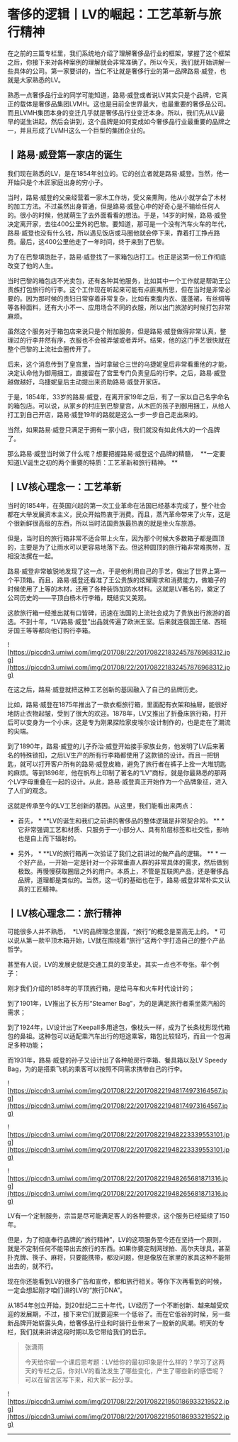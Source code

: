 # 奢侈的逻辑丨LV的崛起：工艺革新与旅行精神

在之前的三篇专栏里，我们系统地介绍了理解奢侈品行业的框架，掌握了这个框架之后，你接下来对各种案例的理解就会非常准确了。所以今天，我们就开始讲解一些具体的公司。第一家要讲的，当仁不让就是奢侈行业的第一品牌路易·威登，也就是大家熟悉的LV。

熟悉一点奢侈品行业的同学可能知道，路易·威登或者说LV其实只是个品牌，它真正的载体是奢侈品集团LVMH。这也是目前全世界最大，也最重要的奢侈品公司。而且LVMH集团本身的变迁几乎就是奢侈品行业变迁本身。所以，我们先从LV最早的诞生讲起，然后会讲到，这个品牌是如何变成如今奢侈品行业最重要的品牌之一，并且形成了LVMH这么一个巨型的集团企业的。

## 丨路易·威登第一家店的诞生

我们现在熟悉的LV，是在1854年创立的。它的创立者就是路易·威登。当然，他一开始只是个木匠家庭出身的穷小子。

当时，路易·威登的父亲经营着一家木工作坊，受父亲熏陶，他从小就学会了木材的加工方法。不过虽然出身普通，但是路易·威登心中的好奇心是不输给任何人的。很小的时候，他就萌生了去外面看看的想法。于是，14岁的时候，路易·威登决定离开家，去往400公里外的巴黎。要知道，那可是一个没有汽车火车的年代，路易·威登也没有什么钱，所以遇见饭店或马圈他就会停下来，靠着打工挣点路费。最后，这400公里他走了一年时间，终于来到了巴黎。

为了在巴黎填饱肚子，路易·威登找了一家箱包店打工。也正是这第一份工作彻底改变了他的人生。

当时巴黎的箱包店不光卖包，还有各种其他服务，比如其中一个工作就是帮助王公贵族打包旅行的行李。这个工作现在听起来可能有点匪夷所思，但在当时是非常必要的。因为那时候的贵妇日常穿着非常复杂，比如有束腹内衣、蓬蓬裙，有丝绸等等各种面料，还有大小不一、应用场合不同的衣服，所以出门旅游的时候打包非常麻烦。

虽然这个服务对于箱包店来说只是个附加服务，但是路易·威登做得非常认真，整理过的行李井然有序，衣服也不会被弄皱或者弄坏。结果，他的这门手艺很快就在整个巴黎的上流社会圈传开了。

后来，这个消息传到了皇宫里，当时拿破仑三世的乌捷妮皇后非常看重他的才能，决定认命他为御用捆工，直接留在了宫里专门负责皇后的行李。之后，路易·威登越做越好，乌捷妮皇后主动提出来资助路易·威登开家店。

于是，1854年，33岁的路易·威登，在离开家19年之后，有了一家以自己名字命名的箱包店。可以说，从家乡的村庄到巴黎皇宫，从木匠的孩子到御用捆工，从给人打工到自己开店，路易·威登19年的路就是这么一步一步自己走出来的。

当然，如果路易·威登只满足于拥有一家小店，我们就没有如此伟大的一个品牌了。

那么路易·威登当时做了什么呢？想要把握路易·威登这个品牌的精髓，  **一定要知道LV诞生之初的两个重要的特质：工艺革新和旅行精神。 **

## 丨LV核心理念一：工艺革新

当时的1854年，在英国兴起的第一次工业革命在法国已经基本完成了，整个社会都在大举发展资本主义，民众开始热衷于消费。而且，蒸汽革命带来了火车，这是个很新鲜很高级的东西，所以当时法国贵族最热衷的就是坐火车旅游。

但是，当时旧的旅行箱非常不适合带上火车，因为那个时候大多数箱子都是圆顶的，主要是为了让雨水可以更容易地落下去。但这种圆顶的旅行箱非常难携带，互相没法摞在一起。

路易·威登非常敏锐地发现了这一点，于是他利用自己的手艺，做出了世界上第一个平顶箱。而且，路易·威登还看准了王公贵族的炫耀需求和消费能力，做箱子的时候使用了上等的木材，还用了各种装饰加防水材料。这就是LV著名的，奠定了公司历史的——平顶白杨木行李箱，既结实又美观。

这款旅行箱一经推出就有口皆碑，迅速在法国的上流社会成为了贵族出行旅游的首选。不到十年，“LV路易·威登”出品就传遍了欧洲王室。后来就连俄国王储、西班牙国王等等都向他订购行李箱。

![https://piccdn3.umiwi.com/img/201708/22/201708221832457876968312.jpg](https://piccdn3.umiwi.com/img/201708/22/201708221832457876968312.jpg)

在这之后，路易·威登就把这种工艺创新的基因融入了自己的品牌历史。

比如，路易·威登在1875年推出了一款衣柜旅行箱，里面配有衣架和抽屉，能很好地防止衣物起皱，受到了很大的欢迎。1878年，LV又推出了折叠床旅行箱，打开后可以变身为一个小床，这是专为刚果探险家皮埃尔设计制作的，也是走在了潮流的尖端。

到了1890年，路易·威登的儿子乔治·威登开始接手家族业务，他发明了LV后来著名的特殊锁扣，之后LV生产的所有行李箱都使用了这款锁的设计。而且一把钥匙，就可以打开客户所有的路易·威登皮箱，避免了旅行者在裤子上拴一大堆钥匙的麻烦。等到1896年，他在帆布上印制了著名的“LV”商标，就是你最熟悉的那两个LV字母重叠在一起的设计。从此，路易·威登真正开始作为一个品牌象征，进入了人们的观念。

这就是传承至今的LV工艺创新的基因。从这里，我们能看出来两点：

* 首先， * **LV的诞生和我们之前讲的奢侈品的整体逻辑是非常契合的。 ** * 它非常强调工艺和材质、只服务于一小部分人、具有阶层标签和社交性，影响也是自上而下辐射的。

* 另外， * **LV的旅行箱再一次验证了我们之前讲过的做产品的逻辑。 ** * 一个好产品，一开始一定是针对一个非常垂直人群的非常具体的需求，然后做到极致。再慢慢获取圈层之外的用户。本质上，不管是互联网产品，还是奢侈品品牌，道理都是类似的。当然，这一切的基础也在于，路易·威登非常朴实又认真的工匠精神。

## 丨LV核心理念二：旅行精神

可能很多人并不熟悉，  *LV的品牌理念里面，“旅行”的概念是至高无上的。 * 可以说从第一款平顶木箱开始，LV就在围绕着“旅行”这两个字打造自己的整个产品哲学。

甚至有人说，LV的发展史就是交通工具的变革史。其实一点也不夸张。举个例子：

刚才我们介绍的1858年的平顶旅行箱，是给马车和火车时代设计的；

到了1901年，LV推出了长方形“Steamer Bag”，为的是满足旅行者乘坐蒸汽船的需求；

到了1924年，LV设计出了Keepall多用途包，像枕头一样，成为了长条枕形现代箱包的鼻祖。这种包可以适配乘汽车出行的短途乘客，箱包比较轻巧，而且一个包满足多种功能；

而1931年，路易·威登的孙子又设计出了各种舱房行李箱、餐具箱以及LV Speedy Bag，为的是搭乘飞机的乘客可以按照不同需求携带自己的行李。

![https://piccdn3.umiwi.com/img/201708/22/201708221948174973164567.jpg](https://piccdn3.umiwi.com/img/201708/22/201708221948174973164567.jpg)

![https://piccdn3.umiwi.com/img/201708/22/201708221948223339553101.jpg](https://piccdn3.umiwi.com/img/201708/22/201708221948223339553101.jpg)

![https://piccdn3.umiwi.com/img/201708/22/201708221948265681871316.jpg](https://piccdn3.umiwi.com/img/201708/22/201708221948265681871316.jpg)

LV有一个定制服务，宗旨是尽可能满足客人的各种要求，这个服务已经延续了150年。

但是，为了彻底奉行品牌的“旅行精神”，LV的这项服务至今还在坚持一个原则，就是不定制任何不能带出去旅行的东西。如果你要定制网球拍、高尔夫球具，甚至扑克牌、筷子、麻将，只要能携带，都没问题，但是像放在家里的家具这种不能带出去的，就不行。

现在你还能看到LV的很多广告和宣传，都和旅行相关。等你下次再看到的时候，一定会想起刚才咱们讲的LV的“旅行DNA”。

从1854年创立开始，到20世纪二三十年代，LV经历了一个不断创新、越来越受欢迎的发展期，不过，接下来它们就要迎来一个低谷了。而在它低谷的时候，另一些新品牌开始崭露头角，给奢侈品行业和时装行业带来了一股新的风潮。明天的专栏，我们就来讲讲这段时期以及它带给我们的启示。

> 张潇雨
> 
> 今天给你留一个课后思考题：LV给你的最初印象是什么样的？学习了这两天的专栏之后，你对LV的看法发生了哪些变化，产生了哪些新的感悟呢？可以在留言区写下来，和大家一起分享。

![https://piccdn3.umiwi.com/img/201708/22/201708221950186933219522.jpg](https://piccdn3.umiwi.com/img/201708/22/201708221950186933219522.jpg)

---
